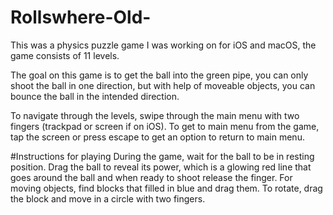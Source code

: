 # Rollswhere-Old-

This was a physics puzzle game I was working on for iOS and macOS, the game consists of 11 levels.

The goal on this game is to get the ball into the green pipe, you can only shoot the ball in one direction, but with help of moveable objects, you can bounce the ball in the intended direction.

To navigate through the levels, swipe through the main menu with two fingers (trackpad or screen if on iOS). To get to main menu from the game, tap the screen or press escape to get an option to return to main menu.

#Instructions for playing
During the game, wait for the ball to be in resting position. Drag the ball to reveal its power, which is a glowing red line that goes around the ball and when ready to shoot release the finger. For moving objects, find blocks that filled in blue and drag them. To rotate, drag the block and move in a circle with two fingers.
